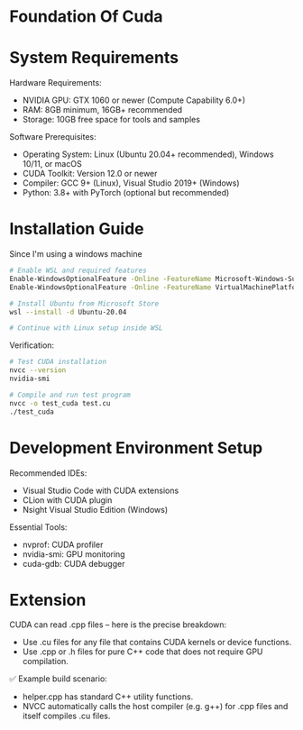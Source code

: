 # Foundation Of Cuda

# System Requirements

Hardware Requirements:
- NVIDIA GPU: GTX 1060 or newer (Compute Capability 6.0+)
- RAM: 8GB minimum, 16GB+ recommended
- Storage: 10GB free space for tools and samples

Software Prerequisites:
- Operating System: Linux (Ubuntu 20.04+ recommended), Windows 10/11, or macOS
- CUDA Toolkit: Version 12.0 or newer
- Compiler: GCC 9+ (Linux), Visual Studio 2019+ (Windows)
- Python: 3.8+ with PyTorch (optional but recommended)

# Installation Guide
Since I'm using a windows machine
```bash
# Enable WSL and required features
Enable-WindowsOptionalFeature -Online -FeatureName Microsoft-Windows-Subsystem-Linux
Enable-WindowsOptionalFeature -Online -FeatureName VirtualMachinePlatform

# Install Ubuntu from Microsoft Store
wsl --install -d Ubuntu-20.04

# Continue with Linux setup inside WSL
```
Verification:
```bash
# Test CUDA installation
nvcc --version
nvidia-smi

# Compile and run test program
nvcc -o test_cuda test.cu
./test_cuda
```
# Development Environment Setup
Recommended IDEs:
- Visual Studio Code with CUDA extensions
- CLion with CUDA plugin
- Nsight Visual Studio Edition (Windows)

Essential Tools:
- nvprof: CUDA profiler
- nvidia-smi: GPU monitoring
- cuda-gdb: CUDA debugger

# Extension 

CUDA can read .cpp files – here is the precise breakdown:
- Use .cu files for any file that contains CUDA kernels or device functions.
- Use .cpp or .h files for pure C++ code that does not require GPU compilation.

✅ Example build scenario:
- helper.cpp has standard C++ utility functions.
- NVCC automatically calls the host compiler (e.g. g++) for .cpp files and itself compiles .cu files.


